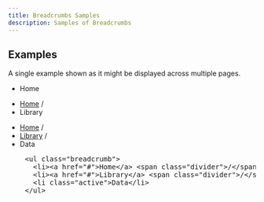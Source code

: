 ```yaml
---
title: Breadcrumbs Samples
description: Samples of Breadcrumbs
---
```


<section id="breadcrumbs">

  <h2>Examples</h2>
  <p>A single example shown as it might be displayed across multiple pages.</p>
  <div class="bs-docs-example">
    <ul class="breadcrumb">
      <li class="active">Home</li>
    </ul>
    <ul class="breadcrumb">
      <li><a href="#">Home</a> <span class="divider">/</span></li>
      <li class="active">Library</li>
    </ul>
    <ul class="breadcrumb" style="margin-bottom: 5px;">
      <li><a href="#">Home</a> <span class="divider">/</span></li>
      <li><a href="#">Library</a> <span class="divider">/</span></li>
      <li class="active">Data</li>
    </ul>
  </div>
          
<pre class="prettyprint linenums">
    &lt;ul class="breadcrumb"&gt;
      &lt;li&gt;&lt;a href="#"&gt;Home&lt;/a&gt; &lt;span class="divider"&gt;/&lt;/span&gt;&lt;/li&gt;
      &lt;li&gt;&lt;a href="#"&gt;Library&lt;/a&gt; &lt;span class="divider"&gt;/&lt;/span&gt;&lt;/li&gt;
      &lt;li class="active"&gt;Data&lt;/li&gt;
    &lt;/ul&gt;
</pre>

</section>